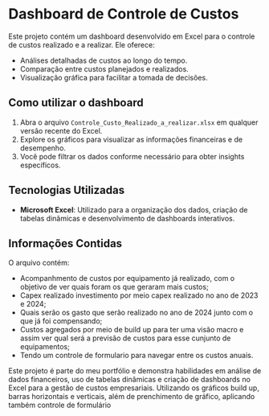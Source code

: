# Dashboard de Controle de Custos

Este projeto contém um dashboard desenvolvido em Excel para o controle de custos realizado e a realizar. Ele oferece:

- Análises detalhadas de custos ao longo do tempo.
- Comparação entre custos planejados e realizados.
- Visualização gráfica para facilitar a tomada de decisões.

## Como utilizar o dashboard

1. Abra o arquivo `Controle_Custo_Realizado_a_realizar.xlsx` em qualquer versão recente do Excel.
2. Explore os gráficos para visualizar as informações financeiras e de desempenho.
3. Você pode filtrar os dados conforme necessário para obter insights específicos.

## Tecnologias Utilizadas
- **Microsoft Excel**: Utilizado para a organização dos dados, criação de tabelas dinâmicas e desenvolvimento de dashboards interativos.

## Informações Contidas

O arquivo contém:
- Acompanhmento de custos por equipamento já realizado, com o objetivo de ver quais foram os que geraram mais custos;
- Capex realizado investimento por meio capex realizado no ano de 2023 e 2024;
- Quais serão os gasto que serão realizado no ano de 2024 junto com o que já foi compensando;
- Custos agregados por meio de build up para ter uma visão macro e assim ver qual será a previsão de custos para esse cunjunto de equipamentos;
- Tendo um controle de formulario para navegar entre os custos anuais.

Este projeto é parte do meu portfólio e demonstra habilidades em análise de dados financeiros,  uso de tabelas dinâmicas e criação de dashboards no Excel para a gestão de custos empresariais. Utilizando os gráficos build up, barras horizontais e verticais, além de prenchimento de gráfico, aplicando também controle de formulário

